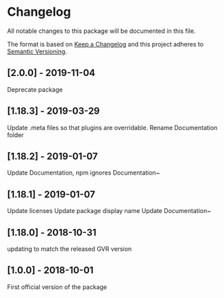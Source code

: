 # Changelog
All notable changes to this package will be documented in this file.

The format is based on [Keep a Changelog](http://keepachangelog.com/en/1.0.0/)
and this project adheres to [Semantic Versioning](http://semver.org/spec/v2.0.0.html).

## [2.0.0] - 2019-11-04

Deprecate package

## [1.18.3] - 2019-03-29

Update .meta files so that plugins are overridable.
Rename Documentation folder

## [1.18.2] - 2019-01-07

Update Documentation, npm ignores Documentation~

## [1.18.1] - 2019-01-07

Update licenses
Update package display name
Update Documentation~

## [1.18.0] - 2018-10-31

updating to match the released GVR version

## [1.0.0] - 2018-10-01

First official version of the package
